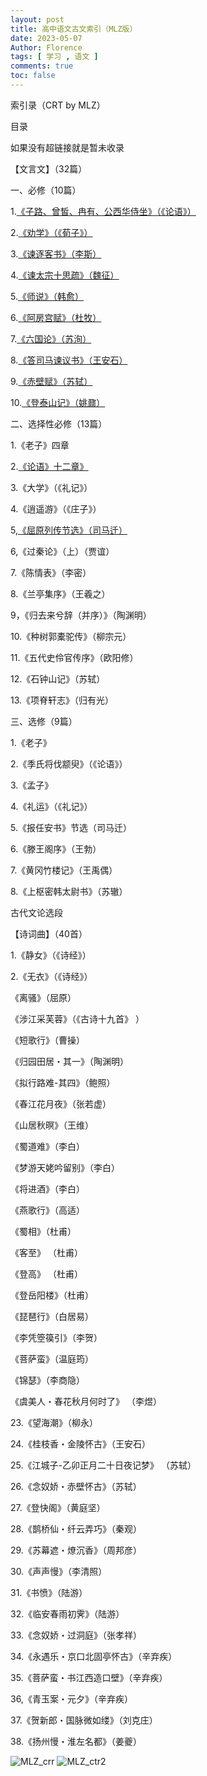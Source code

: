 ```yaml
---
layout: post
title: 高中语文古文索引（MLZ版）
date: 2023-05-07
Author: Florence
tags: [ 学习 , 语文 ]
comments: true
toc: false
---
```


索引录（CRT by MLZ）

<!-- more -->

目录

如果没有超链接就是暂未收录

【文言文】（32篇）

一、必修（10篇）

1.[《子路、曾皙、冉有、公西华侍坐》（《论语》）](https://luo2f.github.io/Cnbank/pages/Cnbanksz.html)

2.[《劝学》（《荀子》）](https://luo2f.github.io/Cnbank/pages/Cnbankqs.html)

3.[《谏逐客书》（李斯）](https://luo2f.github.io/Cnbank/pages/Cnbankjzks.html)

4.[《谏太宗十思疏》（魏征）](https://luo2f.github.io/Cnbank/pages/Cnbankjtzs.html)

5.[《师说》（韩愈）](https://luo2f.github.io/Cnbank/pages/Cnbankss.html)

6.[《阿房宫赋》（杜牧）](https://luo2f.github.io/Cnbank/pages/Cnbankapgf.html)

7.[《六国论》（苏洵）](https://luo2f.github.io/Cnbank/pages/Cnbanklgl.html)

8.[《答司马谏议书》（王安石）](https://luo2f.github.io/Cnbank/pages/Cnbankdsmj.html)

9.[《赤壁赋》（苏轼）](https://luo2f.github.io/Cnbank/pages/Cnbankcbf.html)

10.[《登泰山记》（姚鼐）](https://luo2f.github.io/Cnbank/pages/Cnbankdtsj.html)

二、选择性必修（13篇）

1.《老子》四章

2.[《论语》十二章》](https://luo2f.github.io/Cnbank/pages/Cnbankly.html)

3.《大学》（《礼记》）

4.《逍遥游》（《庄子》）

5,[《屈原列传节选》（司马迁）](https://luo2f.github.io/Cnbank/pages/Cnbankqylz.html)

6,《过秦论》（上）（贾谊）

7.《陈情表》（李密）

8.《兰亭集序》（王羲之）

9，《归去来兮辞（并序）》（陶渊明）

10.《种树郭橐驼传》（柳宗元）

11.《五代史伶官传序》（欧阳修）

12.《石钟山记》（苏轼）

13.《项脊轩志》（归有光）

三、选修（9篇）

1.《老子》

2.《季氏将伐颛臾》（《论语》）

3.《孟子》

4.《礼运》（《礼记》）

5.《报任安书》节选（司马迁）

6.《滕王阁序》（王勃）

7.《黄冈竹楼记》（王禹偶）

8.《上枢密韩太尉书》（苏辙）

古代文论选段

【诗词曲】（40首）

1.《静女》（《诗经》）

2.《无衣》（《诗经》）

《离骚》（屈原）

《涉江采芙蓉》（《古诗十九首》
）

《短歌行》（曹操）

《归园田居・其一》（陶渊明）

《拟行路难-其四》（鲍照）

《春江花月夜》（张若虚）

《山居秋暝》（王维）

《蜀道难》（李白）

《梦游天姥吟留别》（李白）

《将进酒》（李白）

《燕歌行》（高适）

《蜀相》（杜甫）

《客至》
（杜甫）

《登高》
（杜甫）

《登岳阳楼》（杜甫）

《琵琶行》（白居易）

《李凭箜篌引》（李贺）

《菩萨蛮》（温庭筠）

《锦瑟》（李商隐）

《虞美人・春花秋月何时了》
（李煜）

23.《望海潮》（柳永）

24.《桂枝香・金陵怀古》（王安石）

25.《江城子-乙卯正月二十日夜记梦》
（苏轼）

26.《念奴娇・赤壁怀古》（苏轼）

27.《登快阁》（黄庭坚）

28.《鹊桥仙・纤云弄巧》（秦观）

29.《苏幕遮・燎沉香》（周邦彦）

30.《声声慢》（李清照）

31.《书愤》（陆游）

32.《临安春雨初霁》（陆游）

33.《念奴娇・过洞庭》（张孝祥）

34.《永遇乐・京口北固亭怀古》（辛弃疾）

35.《菩萨蛮・书江西造口壁》（辛弃疾）

36,《青玉案・元夕》（辛弃疾）

37.《贺新郎・国脉微如缕》（刘克庄）

38.《扬州慢・淮左名都》（姜夔）

![MLZ_crr](/Cnbank/pics/mmexport1683430042499.jpg)
![MLZ_ctr2](/Cnbank/pics/mmexport1683432141898.jpg)
